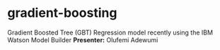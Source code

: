 # gradient-boosting
Gradient Boosted Tree (GBT) Regression model recently using the IBM Watson Model Builder 
**Presenter:** Olufemi Adewumi
